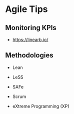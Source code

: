 
# Agile Tips


## Monitoring KPIs
- https://linearb.io/

## Methodologies

- Lean 


- LeSS


- SAFe


- Scrum


- eXtreme Programming (XP)

## 
